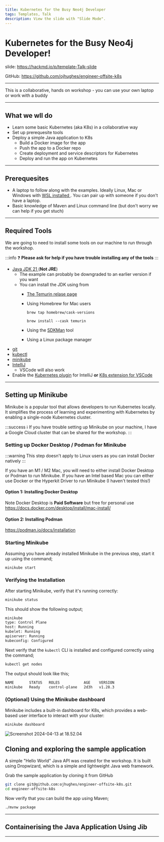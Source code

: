 ```yaml
---
title: Kubernetes for the Busy Neo4j Developer
tags: Templates, Talk
description: View the slide with "Slide Mode".
---
```


# Kubernetes for the Busy Neo4j Developer!

<!-- Put the link to this slide here so people can follow -->
slide: https://hackmd.io/p/template-Talk-slide

GitHub: https://github.com/ojhughes/engineer-offsite-k8s

---

This is a collaborative, hands on workshop - you can use your own laptop or work with a buddy

---
## What we wll do

- Learn some basic Kubernetes (aka K8s) in a collaborative way
- Set up prerequesite tools
- Deploy a simple Java application to K8s
    - Build a Docker image for the app
    - Push the app to a Docker repo
    - Create deployment and service descriptors for Kubernetes
    - Deploy and run the app on Kubernetes
---

## Prerequesites

- A laptop to follow along with the examples. Ideally Linux, Mac or Windows with [ WSL installed ](https://learn.microsoft.com/en-us/windows/wsl/install). You can pair up with someone if you don't have a laptop.
- Basic knowledge of Maven and Linux command line (but don't worry we can help if you get stuch)

---

## Required Tools

We are going to need to install some tools on our machine to run through the workshop. 

:::info
:question: **Please ask for help if you have trouble installing any of the tools**
:::

- [Java JDK 21 ](https://adoptium.net/en-GB/temurin/releases/)(**Not JRE**)
    - The example can probably be downgraded to an earlier version if you want
    - You can install the JDK using from
        - [The Temurin relase page](https://adoptium.net/en-GB/temurin/releases/)
        - Using Homebrew for Mac users 

            `brew tap homebrew/cask-versions`
            
            `brew install --cask temurin`
            
        - Using the [SDKMan](https://sdkman.io/install) tool
        - Using a Linux package manager
- [git](https://github.com/git-guides/install-git)
- [kubectl](https://kubernetes.io/docs/tasks/tools/)
- [minikube](https://kubernetes.io/docs/tasks/tools/)
- [IntelliJ](https://www.jetbrains.com/help/idea/installation-guide.html)
    - VSCode will also work
- Enable the [Kubernetes plugin](https://www.jetbrains.com/help/idea/kubernetes.html) for IntelliJ **or** [K8s extension for VSCode](https://code.visualstudio.com/docs/azure/kubernetes)

---
## Setting up Minikube 

Minikube is a popular tool that allows developers to run Kubernetes locally. It simplifies the process of learning and experimenting with Kubernetes by enabling a single-node Kubernetes cluster.

:::success
:information_source: If you have trouble setting up Minikube on your machine, I have a Google Cloud cluster that can be shared for the workshop.
:::

### Setting up Docker Desktop / Podman for Minikube
:::warning
This step doesn't apply to Linux users as you can install Docker natively
:::

If you have an M1 / M2 Mac, you will need to either install Docker Desktop or Podman to run Minikube. If you have an Intel based Mac you can either use Docker or the Hyperkit Driver to run Minikube (I haven't tested this!)

#### Option 1: Installing Docker Desktop
Note Docker Desktop is **Paid Software** but free for personal use
https://docs.docker.com/desktop/install/mac-install/

#### Option 2: Installing Podman
https://podman.io/docs/installation

### Starting Minikube
Assuming you have already installed Minikube in the previous step, start it up using the command;
```bash
minikube start
```
### Verifying the Installation

After starting Minikube, verify that it's running correctly:

```bash
minikube status
```
This should show the following output;

```bash
minikube
type: Control Plane
host: Running
kubelet: Running
apiserver: Running
kubeconfig: Configured
```

Next verify that the `kubectl` CLI is installed and configured correctly using the command;
```bash
kubectl get nodes
```
The output should look like this;

```bash
NAME       STATUS   ROLES           AGE    VERSION
minikube   Ready    control-plane   2d3h   v1.28.3
```

### (Optional) Using the Minikube dashboard

Minikube includes a built-in dashboard for K8s, which provides a web-based user interface to interact with your cluster:

```bash
minikube dashboard
```
![Screenshot 2024-04-13 at 18.52.04](https://hackmd.io/_uploads/B1SUUBueR.png)


## Cloning and exploring the sample application

A simple "Hello World" Java API was created for the workshop. It is built using Dropwizard, which is a simple and lightweight Java web framework.

Grab the sample application by cloning it from GitHub

```bash
git clone git@github.com:ojhughes/engineer-offsite-k8s.git
cd engineer-offsite-k8s

```
Now verify that you can build the app using Maven;

```bash
./mvnw package
```


---
## Containerising the Java Application Using Jib

---